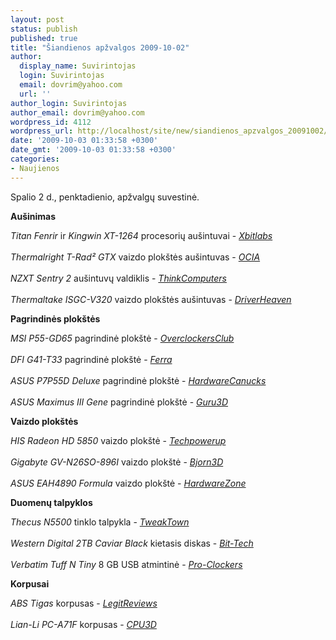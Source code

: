 ```yaml
---
layout: post
status: publish
published: true
title: "Šiandienos apžvalgos 2009-10-02"
author:
  display_name: Suvirintojas
  login: Suvirintojas
  email: dovrim@yahoo.com
  url: ''
author_login: Suvirintojas
author_email: dovrim@yahoo.com
wordpress_id: 4112
wordpress_url: http://localhost/site/new/siandienos_apzvalgos_20091002/
date: '2009-10-03 01:33:58 +0300'
date_gmt: '2009-10-03 01:33:58 +0300'
categories:
- Naujienos
---
```

<p>Spalio 2 d., penktadienio, apžvalgų suvestinė.</p>
<p><b>Aušinimas</b></p>
<p><i>Titan Fenrir</i> ir <i>Kingwin XT-1264</i> procesorių aušintuvai - <i><a class="ns" href="http://www.xbitlabs.com/articles/coolers/display/titan-fenrir-kingwin-xt1264.html">Xbitlabs</a></i><br />
<br /><i>Thermalright T-Rad² GTX</i> vaizdo plokštės aušintuvas - <i><a class="ns" href="http://www.ocia.net/reviews/trtradgtx/page4.shtml">OCIA</a></i><br />
<br /><i>NZXT Sentry 2</i> aušintuvų valdiklis - <i><a class="ns" href="http://www.thinkcomputers.org/index.php?x=reviews&id=1055">ThinkComputers</a></i><br />
<br /><i>Thermaltake ISGC-V320</i> vaizdo plokštės aušintuvas - <i><a class="ns" href="http://www.driverheaven.net/reviews.php?reviewid=847">DriverHeaven</a></i></p>
<p><b>Pagrindinės plokštės</b></p>
<p><i>MSI P55-GD65</i> pagrindinė plokštė - <i><a class="ns" href="http://www.overclockersclub.com/reviews/msi_p55gd65/">OverclockersClub</a></i><br />
<br /><i>DFI G41-T33</i> pagrindinė plokštė - <i><a class="ns" href="http://www.ferra.ru/online/system/91272/">Ferra</a></i><br />
<br /><i>ASUS P7P55D Deluxe</i> pagrindinė plokštė - <i><a class="ns" href="http://www.hardwarecanucks.com/forum/hardware-canucks-reviews/23212-asus-p7p55d-deluxe-lynnfield-motherboard-review.html">HardwareCanucks</a></i><br />
<br /><i>ASUS Maximus III Gene</i> pagrindinė plokštė - <i><a class="ns" href="http://guru3d.com/article/asus-maximus-iii-gene-review-test/">Guru3D</a></i></p>
<p><b>Vaizdo plokštės</b></p>
<p><i>HIS Radeon HD 5850</i> vaizdo plokštė - <i><a class="ns" href="http://www.techpowerup.com/reviews/HIS/HD_5850/">Techpowerup</a></i><br />
<br /><i>Gigabyte GV-N26SO-896I</i> vaizdo plokštė - <i><a class="ns" href="http://www.bjorn3d.com/read.php?cID=1686">Bjorn3D</a></i><br />
<br /><i>ASUS EAH4890 Formula</i> vaizdo plokštė - <i><a class="ns" href="http://www.hardwarezone.com/articles/view.php?cid=3&id=3025">HardwareZone</a></i></p>
<p><b>Duomenų talpyklos</b></p>
<p><i>Thecus N5500</i> tinklo talpykla - <i><a class="ns" href="http://www.tweaktown.com/reviews/2949/thecus_n5500_five_bay_nas_server/index.html">TweakTown</a></i><br />
<br /><i>Western Digital 2TB Caviar Black</i> kietasis diskas - <i><a class="ns" href="http://www.bit-tech.net/hardware/storage/2009/10/02/western-digital-2tb-caviar-black-review/1">Bit-Tech</a></i><br />
<br /><i>Verbatim Tuff N Tiny</i> 8 GB USB atmintinė - <i><a class="ns" href="http://www.pro-clockers.com/storage/681-verbatim-tuff-n-tiny-8gb-flash-drive.html">Pro-Clockers</a></i></p>
<p><b>Korpusai</b></p>
<p><i>ABS Tigas</i> korpusas - <i><a class="ns" href="http://www.legitreviews.com/article/1098/1/">LegitReviews</a></i><br />
<br /><i>Lian-Li PC-A71F</i> korpusas - <i><a class="ns" href="http://www.cpu3d.com/review/8207-1/lian-li-pc-a71f-full-tower-chassis/introduction.html">CPU3D</a></i><br /></p>
